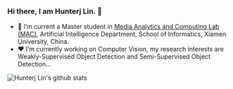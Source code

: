 ### Hi there, I am Hunterj Lin. 👋
- 🌱 I’m current a Master student in [Media Analytics and Computing Lab (MAC)](https://mac.xmu.edu.cn/), Artificial Intelligence Department, School of Informatics, Xiamen University, China.
- ❤️ I’m currently working on Computer Vision, my research interests are Weakly-Supervised Object Detection and Semi-Supervised Object Detection...
<!--
**HunterJ-Lin/HunterJ-Lin** is a ✨ _special_ ✨ repository because its `README.md` (this file) appears on your GitHub profile.

Here are some ideas to get you started:

- 🔭 I’m currently working on ...
- 🌱 I’m currently learning ...
- 👯 I’m looking to collaborate on ...
- 🤔 I’m looking for help with ...
- 💬 Ask me about ...
- 📫 How to reach me: ...
- 😄 Pronouns: ...
- ⚡ Fun fact: ...
-->
![Hunterj Lin's github stats](https://github-readme-stats-anuraghazra1.vercel.app/api?username=HunterJ-Lin&show_icons=true&theme=cobalt)
